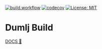 [![build.workflow](https://github.com/dumlj/dumlj-build/actions/workflows/build.workflow.yml/badge.svg)](https://github.com/dumlj/dumlj-build/actions/workflows/build.workflow.yml) [![codecov](https://codecov.io/gh/dumlj/dumlj-build/graph/badge.svg?token=ELV5W1H0C0)](https://codecov.io/gh/dumlj/dumlj-build) [![License: MIT](https://img.shields.io/badge/License-MIT-yellow.svg)](https://opensource.org/licenses/MIT)

# Dumlj Build

[DOCS 👀](https://dumlj.github.io/dumlj-build/docs)
